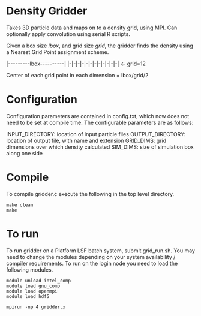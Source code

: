 
# Density Gridder

Takes 3D particle data and maps on to a density grid, using MPI. Can optionally apply convolution using serial R scripts.

Given a box size *lbox*, and grid size *grid*, the gridder finds the density using a Nearest Grid Point assignment scheme.

|---------lbox----------|
|-|-|-|-|-|-|-|-|-|-|-|-| <- grid=12

Center of each grid point in each dimension = lbox/grid/2

# Configuration

Configuration parameters are contained in config.txt, which now does not need to be set at compile time. The configurable parameters are as follows:

INPUT_DIRECTORY: location of input particle files
OUTPUT_DIRECTORY: location of output file, with name and extension
GRID_DIMS: grid dimensions over which density calculated
SIM_DIMS: size of simulation box along one side


# Compile

To compile gridder.c execute the following in the top level directory.

```
make clean
make
```

# To run 

To run gridder on a Platform LSF batch system, submit grid_run.sh. You may need to change the modules depending on your system availability / compiler requirements. To run on the login node you need to load the following modules.

```
module unload intel_comp
module load gnu_comp
module load openmpi
module load hdf5

mpirun -np 4 gridder.x
```
